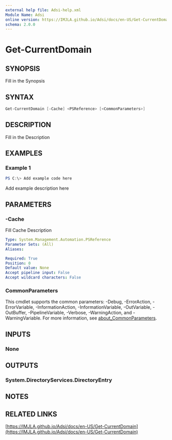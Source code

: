 ```yaml
---
external help file: Adsi-help.xml
Module Name: Adsi
online version: https://IMJLA.github.io/Adsi/docs/en-US/Get-CurrentDomain
schema: 2.0.0
---
```


# Get-CurrentDomain

## SYNOPSIS
Fill in the Synopsis

## SYNTAX

```powershell
Get-CurrentDomain [-Cache] <PSReference> [<CommonParameters>]
```

## DESCRIPTION
Fill in the Description

## EXAMPLES

### Example 1
```powershell
PS C:\> Add example code here
```

Add example description here

## PARAMETERS

### -Cache
Fill Cache Description

```yaml
Type: System.Management.Automation.PSReference
Parameter Sets: (All)
Aliases:

Required: True
Position: 0
Default value: None
Accept pipeline input: False
Accept wildcard characters: False
```

### CommonParameters
This cmdlet supports the common parameters: -Debug, -ErrorAction, -ErrorVariable, -InformationAction, -InformationVariable, -OutVariable, -OutBuffer, -PipelineVariable, -Verbose, -WarningAction, and -WarningVariable. For more information, see [about_CommonParameters](http://go.microsoft.com/fwlink/?LinkID=113216).

## INPUTS

### None

## OUTPUTS

### System.DirectoryServices.DirectoryEntry

## NOTES

## RELATED LINKS

[https://IMJLA.github.io/Adsi/docs/en-US/Get-CurrentDomain](https://IMJLA.github.io/Adsi/docs/en-US/Get-CurrentDomain)


